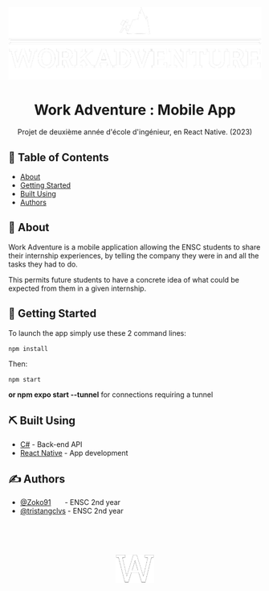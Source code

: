 <p align="center">
  <a href="" rel="noopener">
 <img  src="resources/images/logo.png" alt="Work Adventure logo"></a>
</p>

<h1 align="center">Work Adventure : Mobile App</h1>


<p align="center"> Projet de deuxième année d'école d'ingénieur, en React Native. (2023)
    <br> 
</p>

## 📝 Table of Contents
- [About](#about)
- [Getting Started](#getting_started)
- [Built Using](#built_using)
- [Authors](#authors)

## 🧐 About <a name = "about"></a>
Work Adventure is a mobile application allowing the ENSC students to share their internship experiences, by telling the company they were in and all the tasks they had to do.

This permits future students to have a concrete idea of what could be expected from them in a given internship.


## 🏁 Getting Started <a name = "getting_started"></a>
To launch the app simply use these 2 command lines:

```
npm install
```

Then:

```
npm start
```
**or npm expo start --tunnel** for connections requiring a tunnel


## ⛏️ Built Using <a name = "built_using"></a>
 - [C#](https://dotnet.microsoft.com/en-us/languages/csharp/) - Back-end API  
- [React Native](https://dotnet.microsoft.com/en-us/learn/aspnet/what-is-aspnet-core/) - App development


## ✍️ Authors <a name = "authors"></a>
- [@Zoko91](https://github.com/Zoko91) &nbsp;&nbsp;&nbsp;&nbsp;&nbsp; - ENSC 2nd year
- [@tristangclvs](https://github.com/tristangclvs) - ENSC 2nd year



<br><br><br>
<p align="center">
 <img  src="resources/images/logo.min.white.png" width="15%" alt="Work Adventure logo">
</p>
